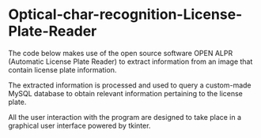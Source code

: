 # Optical-char-recognition-License-Plate-Reader

The code below makes use of the open source software OPEN ALPR (Automatic License Plate Reader) to extract information from an image that contain license plate information. 

The extracted information is processed and used to query a custom-made MySQL database to obtain relevant information pertaining to the license plate.

All the user interaction with the program are designed to take place in a graphical user interface powered by tkinter.
